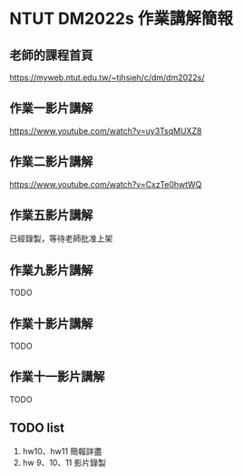 # NTUT DM2022s 作業講解簡報

## 老師的課程首頁

https://myweb.ntut.edu.tw/~tjhsieh/c/dm/dm2022s/

## 作業一影片講解

https://www.youtube.com/watch?v=uy3TsqMUXZ8

## 作業二影片講解

https://www.youtube.com/watch?v=CxzTe0hwtWQ

## 作業五影片講解

已經錄製，等待老師批准上架

## 作業九影片講解

TODO

## 作業十影片講解

TODO

## 作業十一影片講解

TODO

## TODO list

1. hw10、hw11 簡報詳盡
2. hw 9、10、11 影片錄製
